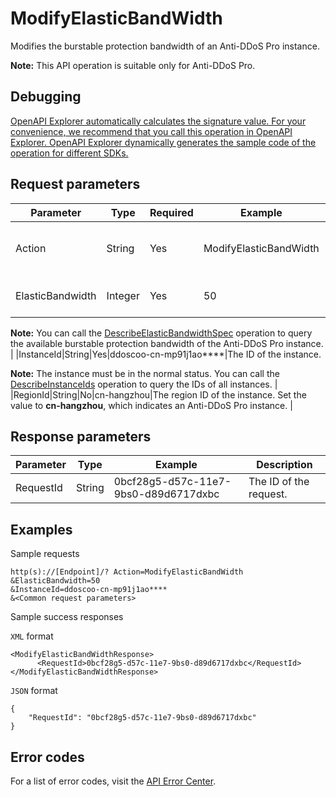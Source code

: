 # ModifyElasticBandWidth

Modifies the burstable protection bandwidth of an Anti-DDoS Pro instance.

**Note:** This API operation is suitable only for Anti-DDoS Pro.

## Debugging

[OpenAPI Explorer automatically calculates the signature value. For your convenience, we recommend that you call this operation in OpenAPI Explorer. OpenAPI Explorer dynamically generates the sample code of the operation for different SDKs.](https://api.aliyun.com/#product=ddoscoo&api=ModifyElasticBandWidth&type=RPC&version=2020-01-01)

## Request parameters

|Parameter|Type|Required|Example|Description|
|---------|----|--------|-------|-----------|
|Action|String|Yes|ModifyElasticBandWidth|The operation that you want to perform. Set the value to **ModifyElasticBandWidth**. |
|ElasticBandwidth|Integer|Yes|50|The burstable protection bandwidth that you want to modify. Unit: Gbit/s.

**Note:** You can call the [DescribeElasticBandwidthSpec](~~91502~~) operation to query the available burstable protection bandwidth of the Anti-DDoS Pro instance. |
|InstanceId|String|Yes|ddoscoo-cn-mp91j1ao\*\*\*\*|The ID of the instance.

**Note:** The instance must be in the normal status. You can call the [DescribeInstanceIds](~~157459~~) operation to query the IDs of all instances. |
|RegionId|String|No|cn-hangzhou|The region ID of the instance. Set the value to **cn-hangzhou**, which indicates an Anti-DDoS Pro instance. |

## Response parameters

|Parameter|Type|Example|Description|
|---------|----|-------|-----------|
|RequestId|String|0bcf28g5-d57c-11e7-9bs0-d89d6717dxbc|The ID of the request. |

## Examples

Sample requests

```
http(s)://[Endpoint]/? Action=ModifyElasticBandWidth
&ElasticBandwidth=50
&InstanceId=ddoscoo-cn-mp91j1ao****
&<Common request parameters>
```

Sample success responses

`XML` format

```
<ModifyElasticBandWidthResponse>
      <RequestId>0bcf28g5-d57c-11e7-9bs0-d89d6717dxbc</RequestId>
</ModifyElasticBandWidthResponse>
```

`JSON` format

```
{
    "RequestId": "0bcf28g5-d57c-11e7-9bs0-d89d6717dxbc"
}
```

## Error codes

For a list of error codes, visit the [API Error Center](https://error-center.alibabacloud.com/status/product/ddoscoo).

